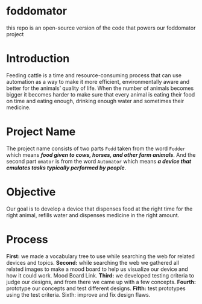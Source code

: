# foddomator

this repo is an open-source version of the code that powers our foddomator project

# Introduction

Feeding cattle is a time and
resource-consuming process that can
use automation as a way to make it more
efficient, environmentally aware and
better for the animals’ quality of life.
When the number of animals
becomes bigger it becomes harder
to make sure that every animal is
eating their food on time and eating
enough, drinking enough water and
sometimes their medicine.

# Project Name

The project name consists of two parts `Fodd` taken from the word
`Fodder` which means ***food given to cows, horses, and other farm animals***.
And the second part `omator` is from the word `Automator` which means ***a
device that emulates tasks typically performed by people***.

# Objective

Our goal is to develop a device that dispenses food at the right time
for the right animal, refills water and dispenses medicine in the right amount.

# Process

**First:** we made a vocabulary tree to use while
searching the web for related devices and topics.
**Second:** while searching the web we gathered all
related images to make a mood board to help us
visualize our device and how it could work. Mood Board
Link.
**Third:** we developed testing
criteria to judge our designs, and from
there we came up with a few
concepts.
**Fourth:** prototype our concepts
and test different designs.
**Fifth:** test prototypes using the test criteria.
Sixth: improve and fix design flaws.
